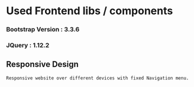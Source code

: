 # Used Frontend libs / components

### Bootstrap Version : 3.3.6

### JQuery : 1.12.2

## Responsive Design
	
	Responsive website over different devices with fixed Navigation menu.
